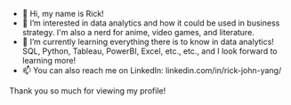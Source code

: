 - 👋 Hi, my name is Rick!
- 👀 I’m interested in data analytics and how it could be used in business strategy. I'm also a nerd for anime, video games, and literature.
- 🌱 I’m currently learning everything there is to know in data analytics! SQL, Python, Tableau, PowerBI, Excel, etc., etc., and I look forward to learning more!
- 📫 You can also reach me on LinkedIn: linkedin.com/in/rick-john-yang/

Thank you so much for viewing my profile!

<!---
rjy22/rjy22 is a ✨ special ✨ repository because its `README.md` (this file) appears on your GitHub profile.
You can click the Preview link to take a look at your changes.
--->
